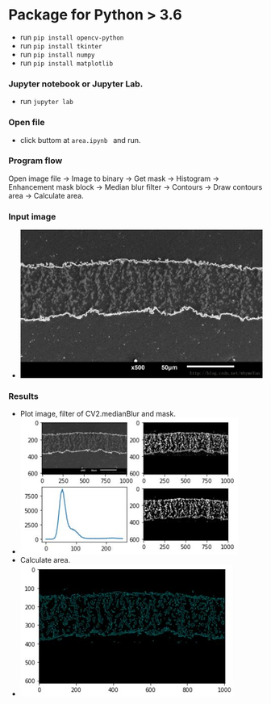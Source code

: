 # Package for Python > 3.6
- run ```pip install opencv-python```
- run ```pip install tkinter```
- run ```pip install numpy```
- run ```pip install matplotlib```

### Jupyter notebook or Jupyter Lab.
- run ```jupyter lab``` 

### Open file 
- click buttom at ```area.ipynb ``` and run.

### Program flow
Open image file -> Image to binary -> Get mask -> Histogram -> Enhancement mask block ->
 Median blur filter -> Contours -> Draw contours area -> Calculate area.

### Input image
- ![img/pic.png](img/pic.png)

### Results
- Plot image, filter of CV2.medianBlur and mask.
- ![img/result1.jpg](img/result1.JPG)
- Calculate area.
- ![img/result2.jpg](img/result2.JPG)